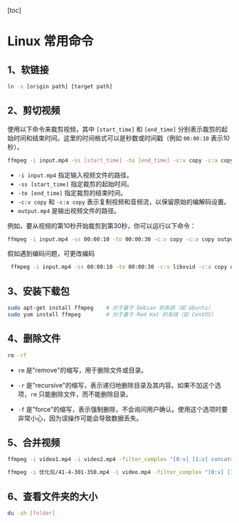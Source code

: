 [toc]



# Linux 常用命令

## 1、软链接

```bash
ln -s [origin path] [target path]
```

## 2、剪切视频

 使用以下命令来裁剪视频，其中 `[start_time]` 和 `[end_time]` 分别表示裁剪的起始时间和结束时间。这里的时间格式可以是秒数或时间戳（例如 `00:00:10` 表示10秒）。

```bash
ffmpeg -i input.mp4 -ss [start_time] -to [end_time] -c:v copy -c:a copy output.mp4
```

- `-i input.mp4` 指定输入视频文件的路径。
- `-ss [start_time]` 指定裁剪的起始时间。
- `-to [end_time]` 指定裁剪的结束时间。
- `-c:v copy` 和 `-c:a copy` 表示复制视频和音频流，以保留原始的编解码设置。
- `output.mp4` 是输出视频文件的路径。

例如，要从视频的第10秒开始裁剪到第30秒，你可以运行以下命令：

```bash
ffmpeg -i input.mp4 -ss 00:00:10 -to 00:00:30 -c:v copy -c:a copy output.mp4
```

假如遇到编码问题，可更改编码

```bash
 ffmpeg -i input.mp4 -ss 00:00:10 -to 00:00:30 -c:v libxvid -c:a copy output.mp4
```

## 3、安装下载包

```bash
sudo apt-get install ffmpeg    # 对于基于 Debian 的系统（如 Ubuntu）
sudo yum install ffmpeg        # 对于基于 Red Hat 的系统（如 CentOS）
```

## 4、删除文件

```bash
rm -rf
```

- `rm` 是"remove"的缩写，用于删除文件或目录。

- `-r` 是"recursive"的缩写，表示递归地删除目录及其内容。如果不加这个选项，`rm` 只能删除文件，而不能删除目录。

- `-f` 是"force"的缩写，表示强制删除，不会询问用户确认。使用这个选项时要非常小心，因为误操作可能会导致数据丢失。

## 5、合并视频

```bash
ffmpeg -i video1.mp4 -i video2.mp4 -filter_complex "[0:v] [1:v] concat=n=2:v=1:a=0 [v]" -map "[v]" output.mp4

ffmpeg -i 优化后/41-4-301-350.mp4 -i video.mp4 -filter_complex "[0:v] [1:v] concat=n=2:v=1:a=0 [v]" -map "[v]" output.mp4
```

## 6、查看文件夹的大小

```bash
du -sh [folder]
```





















